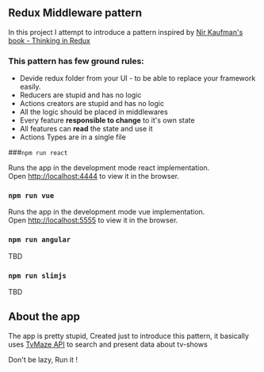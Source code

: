 ## Redux Middleware pattern

In this project I attempt to introduce a pattern inspired by [Nir Kaufman's book - Thinking in Redux](https://leanpub.com/thinking-in-Redux)
### This pattern has few ground rules:

- Devide redux folder from your UI - to be able to replace your framework easily.
- Reducers are stupid and has no logic
- Actions creators are stupid and has no logic
- All the logic should be placed in middlewares
- Every feature <b>responsible to change</b> to it's own state
- All features can <b>read</b> the state and use it 
- Actions Types are in a single file

###`npm run react`

Runs the app in the development mode react implementation.<br>
Open [http://localhost:4444](http://localhost:4444) to view it in the browser.

### `npm run vue`

Runs the app in the development mode vue implementation.<br>
Open [http://localhost:5555](http://localhost:5555) to view it in the browser.


### `npm run angular`

TBD

### `npm run slimjs`

TBD

## About the app

The app is pretty stupid, Created just to introduce this pattern, it basically 
uses [TvMaze API](http://www.tvmaze.com/) to search and present data about tv-shows

Don't be lazy, Run it !
